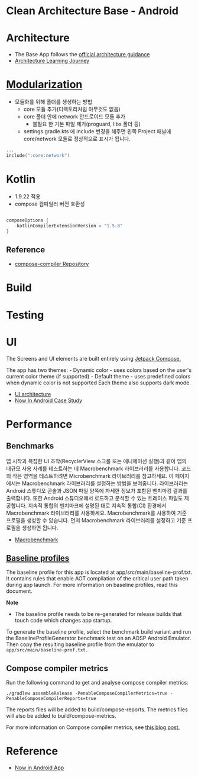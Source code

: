 # Clean Architecture Base - Android

# Architecture
- The Base App follows the [official architecture guidance](https://developer.android.com/topic/architecture?hl=ko)
- [Architecture Learning Journey](https://github.com/android/nowinandroid/blob/main/docs/ArchitectureLearningJourney.md#ui-layer)

# [Modularization](https://github.com/android/nowinandroid/blob/main/docs/ModularizationLearningJourney.md)
- 모듈화를 위해 폴더를 생성하는 방법
  - core 모듈 추가(디렉토리처럼 아무것도 없음)
  - core 폴더 안에 network 안드로이드 모듈 추가
    - 불필요 한 기본 파일 제거(proguard, libs 폴더 등)
  - settings.gradle.kts 에 include 변경을 해주면 왼쪽 Project 패널에 core/network 모듈로 정상적으로 표시가 됩니다.

```kotlin
...
include(":core:network")
```

# Kotlin
- 1.9.22 적용
- compose 컴파일러 버전 호환성
```kotlin

composeOptions {
    kotlinCompilerExtensionVersion = "1.5.8"
}
```
## Reference
- [compose-compiler Repository](https://androidx.dev/storage/compose-compiler/repository)

# Build


# Testing

# UI
The Screens and UI elements are built entirely using [Jetpack Compose.](https://developer.android.com/jetpack/compose?hl=ko)

The app has two themes:
    - Dynamic color - uses colors based on the user's current color theme (if supported)
    - Default theme - uses predefined colors when dynamic color is not supported
Each theme also supports dark mode.

- [UI architecture](https://developer.android.com/guide/topics/large-screens/support-different-screen-sizes?hl=ko)
- [Now In Android Case Study](https://www.figma.com/community/file/1164313362327941158)

# Performance
## Benchmarks
앱 시작과 복잡한 UI 조작(RecyclerView 스크롤 또는 애니메이션 실행)과 같이 앱의 대규모 사용 사례를 테스트하는 데 Macrobenchmark 라이브러리를 사용합니다.
코드의 작은 영역을 테스트하려면 Microbenchmark 라이브러리를 참고하세요. 
이 페이지에서는 Macrobenchmark 라이브러리를 설정하는 방법을 보여줍니다.
라이브러리는 Android 스튜디오 콘솔과 JSON 파일 양쪽에 자세한 정보가 포함된 벤치마킹 결과를 출력합니다. 또한 Android 스튜디오에서 로드하고 분석할 수 있는 트레이스 파일도 제공합니다.
지속적 통합의 벤치마크에 설명된 대로 지속적 통합(CI) 환경에서 Macrobenchmark 라이브러리를 사용하세요.
Macrobenchmark를 사용하여 기준 프로필을 생성할 수 있습니다. 먼저 Macrobenchmark 라이브러리를 설정하고 기준 프로필을 생성하면 됩니다.

- [Macrobenchmark](https://developer.android.com/topic/performance/benchmarking/macrobenchmark-overview?hl=ko)

## [Baseline profiles](https://developer.android.com/studio/profile/baselineprofiles?hl=ko)
The baseline profile for this app is located at app/src/main/baseline-prof.txt. It contains rules that enable AOT compilation of the critical user path taken during app launch. For more information on baseline profiles, read this document.

**Note**
- The baseline profile needs to be re-generated for release builds that touch code which changes app startup.

To generate the baseline profile, select the benchmark build variant and run the BaselineProfileGenerator benchmark test on an AOSP Android Emulator. 
Then copy the resulting baseline profile from the emulator to `app/src/main/baseline-prof.txt.`

## Compose compiler metrics
Run the following command to get and analyse compose compiler metrics:

`./gradlew assembleRelease -PenableComposeCompilerMetrics=true -PenableComposeCompilerReports=true`

The reports files will be added to build/compose-reports. The metrics files will also be added to build/compose-metrics.

For more information on Compose compiler metrics, see [this blog post.](https://medium.com/androiddevelopers/jetpack-compose-stability-explained-79c10db270c8)
# Reference
- [Now in Android App](https://github.com/android/nowinandroid)